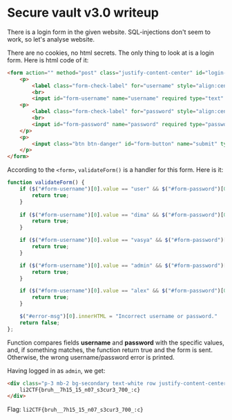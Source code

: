 # Secure vault v3.0 writeup
There is a login form in the given website. SQL-injections don't seem to work, so let's analyse website.

There are no cookies, no html secrets. The only thing to look at is a login form. Here is html code of it:

```html
<form action="" method="post" class="justify-content-center" id="login-form" onsubmit="return validateForm();">
	<p>
	 	<label class="form-check-label" for="username" style="align:center">Username</label>
		<br>
		<input id="form-username" name="username" required type="text" value=""> </p>
	<p>
		<label class="form-check-label" for="password" style="align:center">Password</label>
		<br>
		<input id="form-password" name="password" required type="password" value="">
	</p>
	<p>
		<input class="btn btn-danger" id="form-button" name="submit" type="submit" value="Login">
	</p>
</form>
```

According to the `<form>`, `validateForm()` is a handler for this form. Here is it:

```js
function validateForm() {
    if ($("#form-username")[0].value == "user" && $("#form-password")[0].value == "user") {
        return true;
    }
    
    if ($("#form-username")[0].value == "dima" && $("#form-password")[0].value == "qwerty123") {
        return true;
    }

    if ($("#form-username")[0].value == "vasya" && $("#form-password")[0].value == "Zxp0-aD1bMDl") {
        return true;
    }

    if ($("#form-username")[0].value == "admin" && $("#form-password")[0].value == "Hx1m&az3!xJa5c_cRs") {
        return true;
    }

    if ($("#form-username")[0].value == "alex" && $("#form-password")[0].value == "1_4M_N07_4_FL4G_L0L") {
        return true;
    }

    $("#error-msg")[0].innerHTML = "Incorrect username or password."
    return false;
};
```

Function compares fields **username** and **password** with the specific values, and, if something matches, the function return true and the form is sent. Otherwise, the wrong username/password error is printed.

Having logged in as `admin`, we get:

```html
<div class="p-3 mb-2 bg-secondary text-white row justify-content-center">
	li2CTF{bruh__7h15_15_n07_s3cur3_700_:c}
</div>
```

Flag: `li2CTF{bruh__7h15_15_n07_s3cur3_700_:c}`
